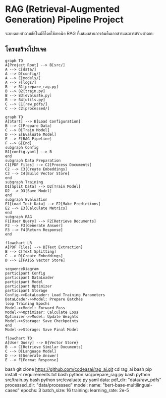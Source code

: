 ﻿# RAG (Retrieval-Augmented Generation) Pipeline Project

ระบบตอบคำถามอัตโนมัติโดยใช้เทคนิค RAG ที่ผสมผสานการค้นคืนเอกสารและการสร้างคำตอบ

## โครงสร้างโปรเจค


```mermaid
graph TD
A[Project Root] --> B[src/]
A --> C[data/]
A --> D[config/]
A --> E[models/]
A --> F[logs/]
B --> B1[prepare_rag.py]
B --> B2[train.py]
B --> B3[evaluate.py]
B --> B4[utils.py]
C --> C1[raw_pdfs/]
C --> C2[processed/]
```

```mermaid
graph TD
A[Start] --> B[Load Configuration]
B --> C[Prepare Data]
C --> D[Train Model]
D --> E[Evaluate Model]
E --> F[RAG Pipeline]
F --> G[End]
subgraph Config
B1[config.yaml] --> B
end
subgraph Data Preparation
C1[PDF Files] --> C2[Process Documents]
C2 --> C3[Create Embeddings]
C3 --> C4[Build Vector Store]
end
subgraph Training
D1[Split Data] --> D2[Train Model]
D2 --> D3[Save Model]
end
subgraph Evaluation
E1[Load Test Data] --> E2[Make Predictions]
E2 --> E3[Calculate Metrics]
end
subgraph RAG
F1[User Query] --> F2[Retrieve Documents]
F2 --> F3[Generate Answer]
F3 --> F4[Return Response]
end
```
```mermaid
flowchart LR
A[PDF Files] --> B[Text Extraction]
B --> C[Text Splitting]
C --> D[Create Embeddings]
D --> E[FAISS Vector Store]
```
```mermaid
sequenceDiagram
participant Config
participant DataLoader
participant Model
participant Optimizer
participant Storage
Config->>DataLoader: Load Training Parameters
DataLoader->>Model: Prepare Batches
loop Training Epochs
Model->>Model: Forward Pass
Model->>Optimizer: Calculate Loss
Optimizer->>Model: Update Weights
Model->>Storage: Save Checkpoints
end
Model->>Storage: Save Final Model
```
```mermaid
flowchart TD
A[User Query] --> B{Vector Store}
B --> C[Retrieve Similar Documents]
C --> D[Language Model]
D --> E[Generate Answer]
E --> F[Format Response]
```
bash
git clone https://github.com/codeasai/rag_ai.git
cd rag_ai
bash
pip install -r requirements.txt
bash
python src/prepare_rag.py
bash
python src/train.py
bash
python src/evaluate.py
yaml
data:
pdf_dir: "data/raw_pdfs"
processed_dir: "data/processed"
model:
name: "bert-base-multilingual-cased"
epochs: 3
batch_size: 16
training:
learning_rate: 2e-5

